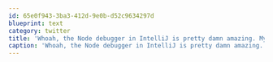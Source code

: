 ```yaml
---
id: 65e0f943-3ba3-412d-9e0b-d52c9634297d
blueprint: text
category: twitter
title: 'Whoah, the Node debugger in IntelliJ is pretty damn amazing. My favorite IDE by far.'
caption: 'Whoah, the Node debugger in IntelliJ is pretty damn amazing. My favorite IDE by far.'
---
```

